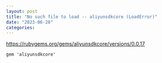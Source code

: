 ```yaml
---
layout: post
title: "No such file to load -- aliyunsdkcore (LoadError)"
date: "2023-06-28"
categories: 
---
```

<p><a href="https://rubygems.org/gems/aliyunsdkcore/versions/0.0.17">https://rubygems.org/gems/aliyunsdkcore/versions/0.0.17</a></p>

<pre>
<code>gem &#39;aliyunsdkcore&#39;</code></pre>

<p>&nbsp;</p>

<p>&nbsp;</p>

<p>&nbsp;</p>

<p>&nbsp;</p>

